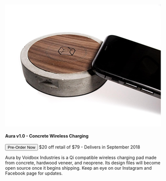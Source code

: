 
<script src="https://www.trycelery.com/js/celery.js"></script>
![Aura v1.0 Prototype 001 and iPhone X](/img/aura-v1-1500-50.jpg)
#### Aura v1.0 - Concrete Wireless Charging

<button data-celery="5b2c2ef233393f1400fa85ca">
  Pre-Order Now
</button>
$20 off retail of $79 - Delivers in September 2018

Aura by Voidbox Industries is a Qi compatible wireless charging pad made from concrete, hardwood veneer, and neoprene. Its design files will become open source once it begins shipping. Keep an eye on our Instagram and Facebook page for updates. 

